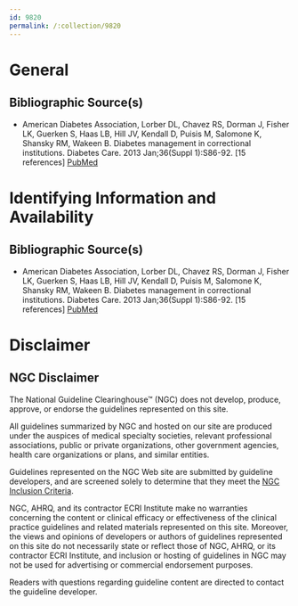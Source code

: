 ```yaml
---
id: 9820
permalink: /:collection/9820
---
```


# General

## Bibliographic Source(s)

- American Diabetes Association, Lorber DL, Chavez RS, Dorman J, Fisher LK, Guerken S, Haas LB, Hill JV, Kendall D, Puisis M, Salomone K, Shansky RM, Wakeen B. Diabetes management in correctional institutions. Diabetes Care. 2013 Jan;36(Suppl 1):S86-92. [15 references] [ PubMed ](http://www.ncbi.nlm.nih.gov/entrez/query.fcgi?cmd=Retrieve&db=pubmed&dopt=Abstract&list_uids=23264428)

# Identifying Information and Availability

## Bibliographic Source(s)

- American Diabetes Association, Lorber DL, Chavez RS, Dorman J, Fisher LK, Guerken S, Haas LB, Hill JV, Kendall D, Puisis M, Salomone K, Shansky RM, Wakeen B. Diabetes management in correctional institutions. Diabetes Care. 2013 Jan;36(Suppl 1):S86-92. [15 references] [ PubMed ](http://www.ncbi.nlm.nih.gov/entrez/query.fcgi?cmd=Retrieve&db=pubmed&dopt=Abstract&list_uids=23264428)

# Disclaimer

## NGC Disclaimer

The National Guideline Clearinghouse™ (NGC) does not develop, produce, approve, or endorse the guidelines represented on this site.

All guidelines summarized by NGC and hosted on our site are produced under the auspices of medical specialty societies, relevant professional associations, public or private organizations, other government agencies, health care organizations or plans, and similar entities.

Guidelines represented on the NGC Web site are submitted by guideline developers, and are screened solely to determine that they meet the [NGC Inclusion Criteria](/help-and-about/summaries/inclusion-criteria).

NGC, AHRQ, and its contractor ECRI Institute make no warranties concerning the content or clinical efficacy or effectiveness of the clinical practice guidelines and related materials represented on this site. Moreover, the views and opinions of developers or authors of guidelines represented on this site do not necessarily state or reflect those of NGC, AHRQ, or its contractor ECRI Institute, and inclusion or hosting of guidelines in NGC may not be used for advertising or commercial endorsement purposes.

Readers with questions regarding guideline content are directed to contact the guideline developer.


